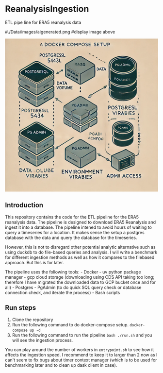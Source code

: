 # ReanalysisIngestion
ETL pipe line for ERA5 reanalysis data

#./Data/images/aigenerated.png
#display image above

![AI generated image](./Data/images/aigenerated.png)

## Introduction

This repository contains the code for the ETL pipeline for the ERA5 reanalysis data. The pipeline is designed to download ERA5 Reanalysis and ingest it into a database. The pipeline intened to avoid hours of waiting to query a timeseries for a location. It makes sense the setup a postgres database with the data and query the database for the timeseries.

However, this is not to disregard other potential analytic alternative such as using duckdb to do file-based queries and analysis. I will write a benchmark for different ingestion methods as well as how it compares to the filebased approach. But this is for later.

The pipeline uses the following tools:
    - Docker
    - uv python package manager
    - gcp cloud storage (downloading using CDS API taking too long; therefore I have migrated the downloaded data to GCP bucket once and for all)
    - Postgres
    - PgAdmin (to do quick SQL query check or database connection check, and iterate the process)
    - Bash scripts

## Run steps
1. Clone the repository
2. Run the following command to do docker-compose setup.
```docker-compose up -d```
3. Run the following command to run the pipeline
```bash ./run.sh``` and you will see the ingestion process.

You can play around the number of workers in `entrypoint.sh` to see how it affects the ingestion speed. I recommend to keep it to larger than 2 now as I can't seem to fix bugs about timer context manager (which is to be used for benchmarking later and to clean up dask client in case).
